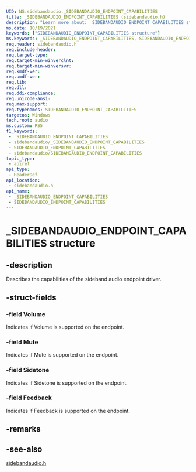 ```yaml
---
UID: NS:sidebandaudio._SIDEBANDAUDIO_ENDPOINT_CAPABILITIES
title: _SIDEBANDAUDIO_ENDPOINT_CAPABILITIES (sidebandaudio.h)
description: "Learn more about: _SIDEBANDAUDIO_ENDPOINT_CAPABILITIES structure"
ms.date: 10/19/2021
keywords: ["SIDEBANDAUDIO_ENDPOINT_CAPABILITIES structure"]
ms.keywords: _SIDEBANDAUDIO_ENDPOINT_CAPABILITIES, SIDEBANDAUDIO_ENDPOINT_CAPABILITIES,
req.header: sidebandaudio.h
req.include-header: 
req.target-type: 
req.target-min-winverclnt: 
req.target-min-winversvr: 
req.kmdf-ver: 
req.umdf-ver: 
req.lib: 
req.dll: 
req.ddi-compliance: 
req.unicode-ansi: 
req.max-support: 
req.typenames: SIDEBANDAUDIO_ENDPOINT_CAPABILITIES
targetos: Windows
tech.root: audio
ms.custom: RS5
f1_keywords:
 - _SIDEBANDAUDIO_ENDPOINT_CAPABILITIES
 - sidebandaudio/_SIDEBANDAUDIO_ENDPOINT_CAPABILITIES
 - SIDEBANDAUDIO_ENDPOINT_CAPABILITIES
 - sidebandaudio/SIDEBANDAUDIO_ENDPOINT_CAPABILITIES
topic_type:
 - apiref
api_type:
 - HeaderDef
api_location:
 - sidebandaudio.h
api_name:
 - _SIDEBANDAUDIO_ENDPOINT_CAPABILITIES
 - SIDEBANDAUDIO_ENDPOINT_CAPABILITIES
---
```


# _SIDEBANDAUDIO_ENDPOINT_CAPABILITIES structure


## -description

Describes the capabilities of the sideband audio endpoint driver.

## -struct-fields

### -field Volume

Indicates if Volume is supported on the endpoint. 

### -field Mute

Indicates if Mute is supported on the endpoint. 

### -field Sidetone

Indicates if Sidetone is supported on the endpoint. 

### -field Feedback

Indicates if Feedback is supported on the endpoint. 

## -remarks

## -see-also

[sidebandaudio.h](index.md)

